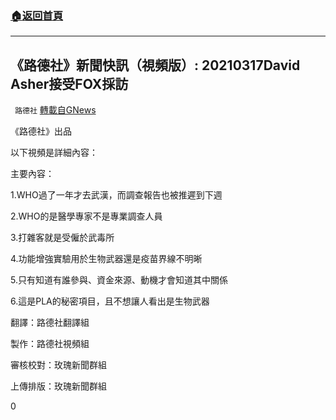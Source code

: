 ###  [:house:返回首頁](https://github.com/ourhimalayas/txt)
---

## 《路德社》新聞快訊（視頻版）: 20210317David Asher接受FOX採訪
` 路德社` [轉載自GNews](https://gnews.org/zh-hans/985077/)

《路德社》出品

以下視頻是詳細內容：

主要內容：

1.WHO過了一年才去武漢，而調查報告也被推遲到下週

2.WHO的是醫學專家不是專業調查人員

3.打雜客就是受僱於武毒所

4.功能增強實驗用於生物武器還是疫苗界線不明晰

5.只有知道有誰參與、資金來源、動機才會知道其中關係

6.這是PLA的秘密項目，且不想讓人看出是生物武器



翻譯：路德社翻譯組

製作：路德社視頻組

審核校對：玫瑰新聞群組

上傳排版：玫瑰新聞群組

0
